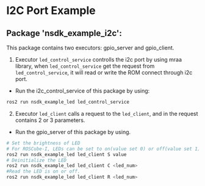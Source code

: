 # I2C Port Example

## Package 'nsdk_example_i2c':

This package contains two executors: gpio_server and gpio_client.

1. Executor `led_control_service` controlls the i2c port by using mraa library, when `led_control_service` get the request from `led_control_service`, it will read or write the ROM connect through i2c port.  
  - Run the i2c_control_service of this package by using:
```bash
ros2 run nsdk_example_led led_control_service
```
2. Executor `led_client` calls a request to the `led_client`, and in the request contains 2 or 3 parameters. 
  - Run the gpio_server of this package by using.  
```bash
# Set the brightness of LED
# For ROSCube-I, LEDs can be set to on(value set 0) or off(value set 1).
ros2 run nsdk_example_led led_client S value
# Deinitialize the LED
ros2 run nsdk_example_led led_client C <led_num>
#Read the LED is on or off.
ros2 run nsdk_example_led led_client R <led_num>
```